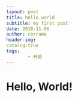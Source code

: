 ```yaml
---
layout: post
title: hello world
subtitle: my first post
date: 2018-11-06
author: corrame
header-img:
catalog:true
tags:
		- 开始
---
```

# Hello, World!